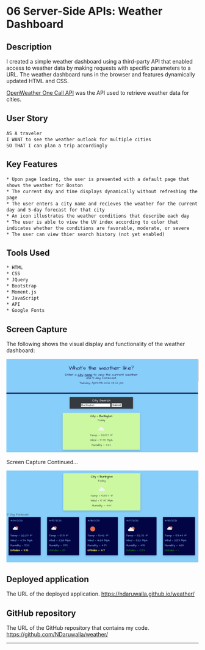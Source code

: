 # 06 Server-Side APIs: Weather Dashboard


## Description

I created a simple weather dashboard using a third-party API that enabled access to weather data by making requests with specific parameters to a URL. The weather dashboard runs in the browser and features dynamically updated HTML and CSS.

[OpenWeather One Call API](https://openweathermap.org/api/one-call-api) was the API used to retrieve weather data for cities. 


## User Story

```
AS A traveler
I WANT to see the weather outlook for multiple cities
SO THAT I can plan a trip accordingly
```

## Key Features

```
* Upon page loading, the user is presented with a default page that shows the weather for Boston
* The current day and time displays dynamically without refreshing the page
* The user enters a city name and recieves the weather for the current day and 5-day forecast for that city
* An icon illustrates the weather conditions that describe each day
* The user is able to view the UV index according to color that indicates whether the conditions are favorable, moderate, or severe
* The user can view thier search history (not yet enabled)

```
## Tools Used

```
* HTML
* CSS
* JQuery
* Bootstrap
* Moment.js
* JavaScript
* API
* Google Fonts

```

## Screen Capture

The following shows the visual display and functionality of the weather dashboard:

![A user enters a city name](assets/images/weatherA.jpg)

Screen Capture Continued...

![Current weather and 5-day forecast displays](assets/images/weatherB.jpg)


## Deployed application

The URL of the deployed application.
https://ndaruwalla.github.io/weather/

## GitHub repository

The URL of the GitHub repository that contains my code.
https://github.com/NDaruwalla/weather/


---
